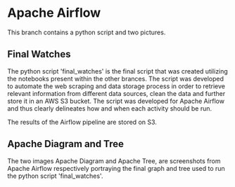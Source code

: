 # Apache Airflow

This branch contains a python script and two pictures. 

## Final Watches

The python script 'final_watches' is the final script that was created utilizing the notebooks present within the other brances. The script was developed to automate the web scraping and data storage process in order to retrieve relevant information from different data sources, clean the data and further store it in an AWS S3 bucket. The script was developed for Apache Airflow and thus clearly delineates how and when each activity should be run. 

The results of the Airflow pipeline are stored on S3. 

## Apache Diagram and Tree

The two images Apache Diagram and Apache Tree, are screenshots from Apache Airflow respectively portraying the final graph and tree used to run the python script 'final_watches'.
